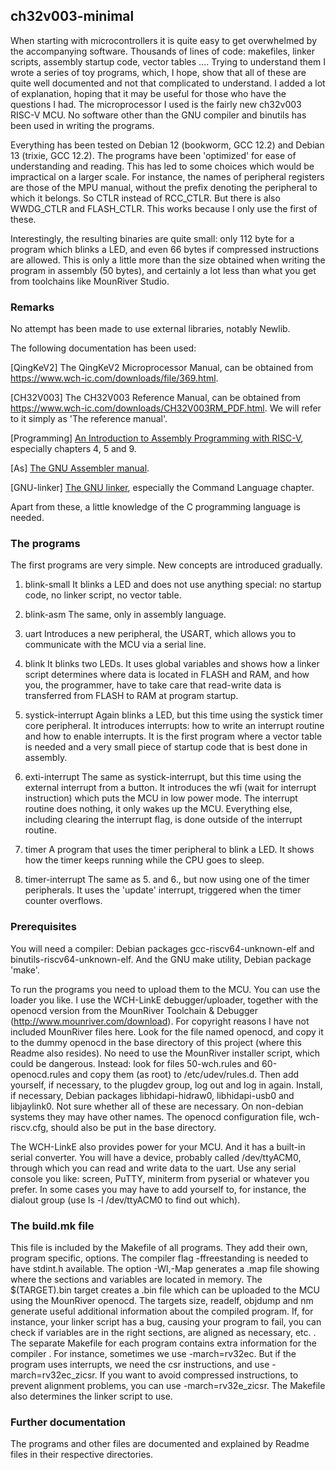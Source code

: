 ## ch32v003-minimal

When starting with microcontrollers it is quite easy to get overwhelmed by the accompanying software. Thousands of lines of code: makefiles, 
linker scripts, assembly startup code, vector tables .... Trying to understand them I wrote a series of toy programs, which, I hope, show that all of these are quite
well documented and not that complicated to understand. I added a lot of explanation, hoping that it may be useful for those who
have the questions I had. The microprocessor I used is the fairly new ch32v003 RISC-V MCU. No software other than the GNU compiler and binutils has been used
in writing the programs.

Everything has been tested on Debian 12 (bookworm, GCC 12.2) and Debian 13 (trixie, GCC 12.2). The programs have been 'optimized' for ease of understanding and reading. This has led
to some choices which would be impractical on a larger scale. For instance, the names of peripheral registers are those of the MPU manual, without the prefix denoting the peripheral
to which it belongs. So CTLR instead of RCC\_CTLR. But there is also WWDG\_CTLR and FLASH\_CTLR. This works because I only use the first of these.

Interestingly, the resulting binaries
are quite small: only 112 byte for a program which blinks a LED, and even 66 bytes if compressed instructions are allowed. This is only a little more than the size obtained when writing
the program in assembly (50 bytes), and certainly a lot less than what you get from toolchains like MounRiver Studio.

### Remarks

No attempt has been made to use external libraries, notably Newlib.

The following documentation has been used:

[QingKeV2] The QingKeV2 Microprocessor Manual, can be obtained from <https://www.wch-ic.com/downloads/file/369.html>.

[CH32V003] The CH32V003 Reference Manual, can be obtained from <https://www.wch-ic.com/downloads/CH32V003RM_PDF.html>. We will refer to it simply as
'The reference manual'.

[Programming] [An Introduction to Assembly Programming with RISC-V](https://riscv-programming.org/book/riscv-book.html), especially chapters 4, 5 and 9.

[As] [The GNU Assembler manual](https://ftp.gnu.org/old-gnu/Manuals/gas-2.9.1/html_chapter/as_toc.html).

[GNU-linker] [The GNU linker](https://ftp.gnu.org/old-gnu/Manuals/ld-2.9.1/html_chapter/ld_toc.html), especially the Command Language chapter.

Apart from these, a little knowledge of the C programming language is needed.

### The programs

The first programs are very simple. New concepts are introduced gradually.

1. blink-small It blinks a LED and does not use anything special: no startup code, no linker script, no vector table.

2. blink-asm The same, only in assembly language.

3. uart Introduces a new peripheral, the USART, which allows you to communicate with the MCU via a serial line.

4. blink It blinks two LEDs. It uses global variables and shows how a linker script determines where data is located in FLASH and RAM, and how you, the programmer, have to take care
that read-write data is transferred from FLASH to RAM at program startup.

5. systick-interrupt Again blinks a LED, but this time using the systick timer core peripheral. It introduces interrupts: how to write an interrupt routine and how to enable interrupts.
It is the first program where a vector table is needed and a very small piece of startup code that is best done in assembly.

6. exti-interrupt The same as systick-interrupt, but this time using the external interrupt from a button. It introduces the wfi (wait for interrupt instruction) which puts the MCU in low
power mode. The interrupt routine does nothing, it only wakes up the MCU. Everything else, including clearing the interrupt flag, is done outside of the interrupt routine.

7. timer A program that uses the timer peripheral to blink a LED. It shows how the timer keeps running while the CPU goes to sleep.

8. timer-interrupt The same as 5. and 6., but now using one of the timer peripherals. It uses the 'update' interrupt, triggered when the timer counter overflows.

### Prerequisites

You will need a compiler: Debian packages gcc-riscv64-unknown-elf and binutils-riscv64-unknown-elf. And the GNU make utility, Debian package 'make'. 

To run the programs you need to upload them to the MCU. You can use the loader you like. I use the WCH-LinkE debugger/uploader, together with the openocd version from the MounRiver 
Toolchain & Debugger \(<http://www.mounriver.com/download>\). For copyright reasons I have not included MounRiver files here. Look for the file named openocd, and copy it to the dummy openocd 
in the base directory of this project (where this Readme also resides). No need to use the MounRiver installer script, which could be dangerous. Instead: look for files
50-wch.rules and 60-openocd.rules and copy them (as root) to /etc/udev/rules.d. Then add yourself, if necessary, to the plugdev group, log out and log in again. Install, if necessary, Debian packages 
libhidapi-hidraw0, libhidapi-usb0 and libjaylink0. Not sure whether all of these are necessary. On non-debian systems they may have other names. The openocd configuration file, wch-riscv.cfg,
should also be put in the base directory.

The WCH-LinkE also provides power for your MCU. And it has a built-in serial converter. You will have a device, probably called /dev/ttyACM0, through which you can read and write data to the
uart. Use any serial console you like: screen,  PuTTY, miniterm from pyserial or whatever you prefer. In some cases you may have to add yourself to, for instance, the dialout group
(use ls -l /dev/ttyACM0 to find out which).

### The build.mk file

This file is included by the Makefile of all programs. They add their own, program specific, options. The compiler flag -ffreestanding is needed to have stdint.h available. The option -Wl,-Map
generates a .map file showing where the sections and variables are located in memory. The $(TARGET).bin target creates a .bin file which can be uploaded to the MCU using the MounRiver openocd.
The targets size, readelf, objdump and nm generate useful additional information about the compiled program. If, for instance, your linker script has a bug, causing your program to fail,
you can check if variables are in the right sections, are aligned as necessary, etc. . The separate Makefile for each program contains extra information for the compiler . For instance,
sometimes we use -march=rv32ec. But if the program uses interrupts, we need the csr instructions, and use -march=rv32ec\_zicsr. If you want to avoid compressed instructions, to prevent
alignment problems, you can use -march=rv32e\_zicsr. The Makefile also determines the linker script to use.

### Further documentation

The programs and other files are documented and explained by Readme files in their respective directories.

